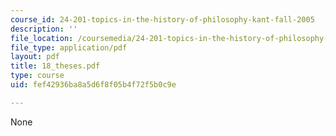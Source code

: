 ```yaml
---
course_id: 24-201-topics-in-the-history-of-philosophy-kant-fall-2005
description: ''
file_location: /coursemedia/24-201-topics-in-the-history-of-philosophy-kant-fall-2005/fef42936ba8a5d6f8f05b4f72f5b0c9e_18_theses.pdf
file_type: application/pdf
layout: pdf
title: 18_theses.pdf
type: course
uid: fef42936ba8a5d6f8f05b4f72f5b0c9e

---
```

None